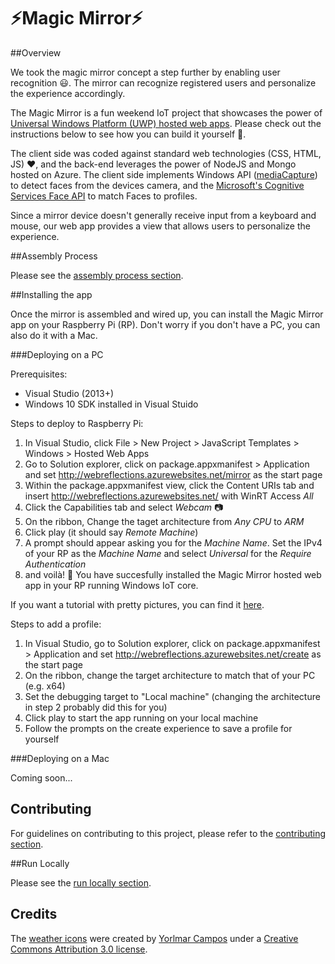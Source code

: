 ﻿# :zap:Magic Mirror:zap:

##Overview

We took the magic mirror concept a step further by enabling user recognition :smiley:. The mirror can recognize registered users and personalize the experience accordingly.

The Magic Mirror is a fun weekend IoT project that showcases the power of [Universal Windows Platform (UWP) hosted web apps](https://microsoftedge.github.io/WebAppsDocs/en-US/win10/HWA.htm). Please check out the instructions below to see how you can build it yourself :rocket:.

The client side was coded against standard web technologies (CSS, HTML, JS) :heart:, and the back-end leverages the power of NodeJS and Mongo hosted on Azure. The client side implements Windows API ([mediaCapture](https://msdn.microsoft.com/en-us/library/windows/apps/windows.media.capture.aspx)) to detect faces from the devices camera, and the [Microsoft's Cognitive Services Face API](https://www.projectoxford.ai/face) to match Faces to profiles.

Since a mirror device doesn't generally receive input from a keyboard and mouse, our web app provides a view that allows users to personalize the experience.

##Assembly Process

Please see the [assembly process section](.github/ASSEMBLY.md).

##Installing the app

Once the mirror is assembled and wired up, you can install the Magic Mirror app on your Raspberry Pi (RP). Don't worry if you don't have a PC, you can also do it with a Mac.

###Deploying on a PC

Prerequisites:

* Visual Studio (2013+)
* Windows 10 SDK installed in Visual Stuido

Steps to deploy to Raspberry Pi:

1. In Visual Studio, click File > New Project > JavaScript Templates > Windows > Hosted Web Apps
2. Go to Solution explorer, click on package.appxmanifest > Application and set http://webreflections.azurewebsites.net/mirror as the start page
3. Within the package.appxmanifest view, click the Content URIs tab and insert http://webreflections.azurewebsites.net/ with WinRT Access *All*
4. Click the Capabilities tab and select *Webcam* :camera:
5. On the ribbon, Change the taget architecture from *Any CPU* to *ARM*
6. Click play (it should say *Remote Machine*)
7. A prompt should appear asking you for the *Machine Name*. Set the IPv4 of your RP as the *Machine Name* and select *Universal* for the *Require Authentication*
8. and voilà! :gift: You have succesfully installed the Magic Mirror hosted web app in your RP running Windows IoT core.

If you want a tutorial with pretty pictures, you can find it [here](https://microsoftedge.github.io/WebAppsDocs/en-US/win10/DeployToPiWithVS.htm).

Steps to add a profile:

1. In Visual Studio, go to Solution explorer, click on package.appxmanifest > Application and set http://webreflections.azurewebsites.net/create as the start page
2. On the ribbon, change the target architecture to match that of your PC (e.g. x64)
3. Set the debugging target to "Local machine" (changing the architecture in step 2 probably did this for you)
4. Click play to start the app running on your local machine
5. Follow the prompts on the create experience to save a profile for yourself


###Deploying on a Mac

Coming soon...

## Contributing

For guidelines on contributing to this project, please refer to the [contributing section](.github/CONTRIBUTING.md).

##Run Locally

Please see the [run locally section](.github/RUNLOCALLY.md).

## Credits

The [weather icons](https://thenounproject.com/Yorlmar%20Campos/collection/good-weather/) were created by [Yorlmar Campos](http://www.rnsfonts.com/) under a [Creative Commons Attribution 3.0 license](http://creativecommons.org/licenses/by/3.0/us/).
